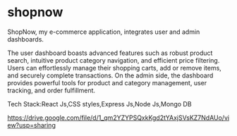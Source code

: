 # shopnow

ShopNow, my e-commerce application, integrates user and admin dashboards.

The user dashboard boasts advanced features such as robust product search, intuitive product category navigation, and efficient price filtering. Users can effortlessly manage their shopping carts, add or remove items, and securely complete transactions. On the admin side, the dashboard provides powerful tools for product and category management, user tracking, and order fulfillment. 

Tech Stack:React Js,CSS styles,Express Js,Node Js,Mongo DB

https://drive.google.com/file/d/1_qm2YZYPSQxkKgd2tYAxjSVsKZ7NdAUo/view?usp=sharing
